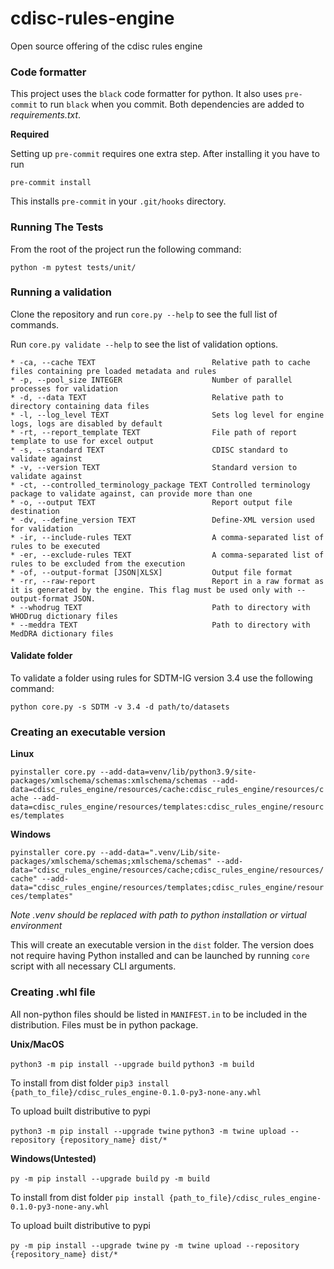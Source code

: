 # cdisc-rules-engine
Open source offering of the cdisc rules engine

### Code formatter
This project uses the `black` code formatter for python.
It also uses `pre-commit` to run `black` when you commit.
Both dependencies are added to *requirements.txt*.

**Required**

Setting up `pre-commit` requires one extra step. After installing it you have to run

`pre-commit install`

This installs `pre-commit` in your `.git/hooks` directory.

### Running The Tests
From the root of the project run the following command:

`python -m pytest tests/unit/`
### Running a validation

Clone the repository and run `core.py --help` to see the full list of commands.

Run `core.py validate --help` to see the list of validation options.

```
* -ca, --cache TEXT                          Relative path to cache files containing pre loaded metadata and rules
* -p, --pool_size INTEGER                    Number of parallel processes for validation
* -d, --data TEXT                            Relative path to directory containing data files
* -l, --log_level TEXT                       Sets log level for engine logs, logs are disabled by default
* -rt, --report_template TEXT                File path of report template to use for excel output
* -s, --standard TEXT                        CDISC standard to validate against
* -v, --version TEXT                         Standard version to validate against
* -ct, --controlled_terminology_package TEXT Controlled terminology package to validate against, can provide more than one
* -o, --output TEXT                          Report output file destination
* -dv, --define_version TEXT                 Define-XML version used for validation
* -ir, --include-rules TEXT                  A comma-separated list of rules to be executed
* -er, --exclude-rules TEXT                  A comma-separated list of rules to be excluded from the execution
* -of, --output-format [JSON|XLSX]           Output file format
* -rr, --raw-report                          Report in a raw format as it is generated by the engine. This flag must be used only with --output-format JSON.
* --whodrug TEXT                             Path to directory with WHODrug dictionary files
* --meddra TEXT                              Path to directory with MedDRA dictionary files
```

#### Validate folder
To validate a folder using rules for SDTM-IG version 3.4 use the following command:

`python core.py -s SDTM -v 3.4 -d path/to/datasets`

### Creating an executable version

**Linux**

`pyinstaller core.py --add-data=venv/lib/python3.9/site-packages/xmlschema/schemas:xmlschema/schemas --add-data=cdisc_rules_engine/resources/cache:cdisc_rules_engine/resources/cache --add-data=cdisc_rules_engine/resources/templates:cdisc_rules_engine/resources/templates`

**Windows**

`pyinstaller core.py --add-data=".venv/Lib/site-packages/xmlschema/schemas;xmlschema/schemas" --add-data="cdisc_rules_engine/resources/cache;cdisc_rules_engine/resources/cache" --add-data="cdisc_rules_engine/resources/templates;cdisc_rules_engine/resources/templates"`

_Note .venv should be replaced with path to python installation or virtual environment_

This will create an executable version in the `dist` folder. The version does not require having Python installed and
can be launched by running `core` script with all necessary CLI arguments.

### Creating .whl file

All non-python files should be listed in `MANIFEST.in` to be included in the distribution.
Files must be in python package.

**Unix/MacOS**

`python3 -m pip install --upgrade build`
`python3 -m build`

To install from dist folder
`pip3 install {path_to_file}/cdisc_rules_engine-0.1.0-py3-none-any.whl`

To upload built distributive to pypi

`python3 -m pip install --upgrade twine`
`python3 -m twine upload --repository {repository_name} dist/*`

**Windows(Untested)**

`py -m pip install --upgrade build`
`py -m build`

To install from dist folder
`pip install {path_to_file}/cdisc_rules_engine-0.1.0-py3-none-any.whl`

To upload built distributive to pypi

`py -m pip install --upgrade twine`
`py -m twine upload --repository {repository_name} dist/*`

